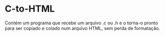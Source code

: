 # C-to-HTML
Contém um programa que recebe um arquivo .c ou .h e o torna-o pronto para ser copiado e colado num arquivo HTML, sem perda de formatação.
